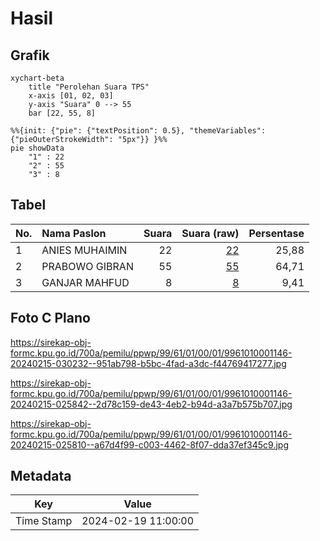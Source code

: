# Hasil

## Grafik

```mermaid
xychart-beta
    title "Perolehan Suara TPS"
    x-axis [01, 02, 03]
    y-axis "Suara" 0 --> 55
    bar [22, 55, 8]
```

```mermaid
%%{init: {"pie": {"textPosition": 0.5}, "themeVariables": {"pieOuterStrokeWidth": "5px"}} }%%
pie showData
    "1" : 22
    "2" : 55
    "3" : 8
```

## Tabel

| No. | Nama Paslon    | Suara | Suara (raw) | Persentase |
|:--- |:-------------- | -----:| -----------:| ----------:|
| 1   | ANIES MUHAIMIN | 22    | [22][p-1]   | 25,88      |
| 2   | PRABOWO GIBRAN | 55    | [55][p-2]   | 64,71      |
| 3   | GANJAR MAHFUD  | 8     | [8][p-3]    | 9,41       |


[p-1]: https://github.com/gigit-pemilu/pemilu-2024-99-luar-negeri/blob/main/pilpres/hitung-suara/sub/99-luar-negeri/sub/61-kota-kinabalu-malaysia/sub/01-kota-kinabalu-malaysia/sub/0001-kota-kinabalu-malaysia/sub/146-ksk-135/sub/paslon-1.txt
[p-2]: https://github.com/gigit-pemilu/pemilu-2024-99-luar-negeri/blob/main/pilpres/hitung-suara/sub/99-luar-negeri/sub/61-kota-kinabalu-malaysia/sub/01-kota-kinabalu-malaysia/sub/0001-kota-kinabalu-malaysia/sub/146-ksk-135/sub/paslon-2.txt
[p-3]: https://github.com/gigit-pemilu/pemilu-2024-99-luar-negeri/blob/main/pilpres/hitung-suara/sub/99-luar-negeri/sub/61-kota-kinabalu-malaysia/sub/01-kota-kinabalu-malaysia/sub/0001-kota-kinabalu-malaysia/sub/146-ksk-135/sub/paslon-3.txt

## Foto C Plano

https://sirekap-obj-formc.kpu.go.id/700a/pemilu/ppwp/99/61/01/00/01/9961010001146-20240215-030232--951ab798-b5bc-4fad-a3dc-f44769417277.jpg

https://sirekap-obj-formc.kpu.go.id/700a/pemilu/ppwp/99/61/01/00/01/9961010001146-20240215-025842--2d78c159-de43-4eb2-b94d-a3a7b575b707.jpg

https://sirekap-obj-formc.kpu.go.id/700a/pemilu/ppwp/99/61/01/00/01/9961010001146-20240215-025810--a67d4f99-c003-4462-8f07-dda37ef345c9.jpg


## Metadata

| Key        | Value               |
| ---------- | ------------------- |
| Time Stamp | 2024-02-19 11:00:00 |



